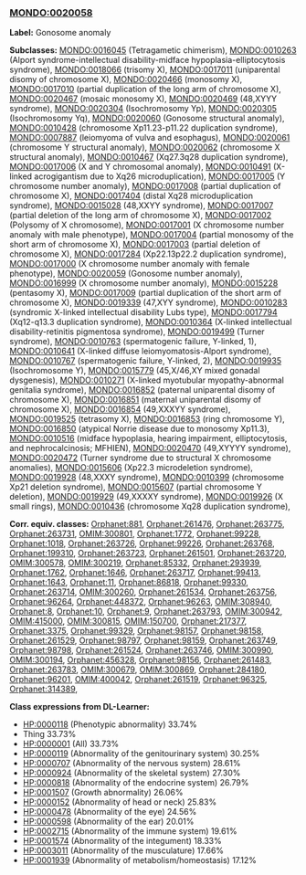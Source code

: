 
### [MONDO:0020058](http://purl.obolibrary.org/obo/MONDO_0020058)
**Label:** Gonosome anomaly

**Subclasses:** [MONDO:0016045](http://purl.obolibrary.org/obo/MONDO_0016045) (Tetragametic chimerism), [MONDO:0010263](http://purl.obolibrary.org/obo/MONDO_0010263) (Alport syndrome-intellectual disability-midface hypoplasia-elliptocytosis syndrome), [MONDO:0018066](http://purl.obolibrary.org/obo/MONDO_0018066) (trisomy X), [MONDO:0017011](http://purl.obolibrary.org/obo/MONDO_0017011) (uniparental disomy of chromosome X), [MONDO:0020466](http://purl.obolibrary.org/obo/MONDO_0020466) (monosomy X), [MONDO:0017010](http://purl.obolibrary.org/obo/MONDO_0017010) (partial duplication of the long arm of chromosome X), [MONDO:0020467](http://purl.obolibrary.org/obo/MONDO_0020467) (mosaic monosomy X), [MONDO:0020469](http://purl.obolibrary.org/obo/MONDO_0020469) (48,XYYY syndrome), [MONDO:0020304](http://purl.obolibrary.org/obo/MONDO_0020304) (Isochromosomy Yp), [MONDO:0020305](http://purl.obolibrary.org/obo/MONDO_0020305) (Isochromosomy Yq), [MONDO:0020060](http://purl.obolibrary.org/obo/MONDO_0020060) (Gonosome structural anomaly), [MONDO:0010428](http://purl.obolibrary.org/obo/MONDO_0010428) (chromosome Xp11.23-p11.22 duplication syndrome), [MONDO:0007887](http://purl.obolibrary.org/obo/MONDO_0007887) (leiomyoma of vulva and esophagus), [MONDO:0020061](http://purl.obolibrary.org/obo/MONDO_0020061) (chromosome Y structural anomaly), [MONDO:0020062](http://purl.obolibrary.org/obo/MONDO_0020062) (chromosome X structural anomaly), [MONDO:0010467](http://purl.obolibrary.org/obo/MONDO_0010467) (Xq27.3q28 duplication syndrome), [MONDO:0017006](http://purl.obolibrary.org/obo/MONDO_0017006) (X and Y chromosomal anomaly), [MONDO:0010491](http://purl.obolibrary.org/obo/MONDO_0010491) (X-linked acrogigantism due to Xq26 microduplication), [MONDO:0017005](http://purl.obolibrary.org/obo/MONDO_0017005) (Y chromosome number anomaly), [MONDO:0017008](http://purl.obolibrary.org/obo/MONDO_0017008) (partial duplication of chromosome X), [MONDO:0017404](http://purl.obolibrary.org/obo/MONDO_0017404) (distal Xq28 microduplication syndrome), [MONDO:0015028](http://purl.obolibrary.org/obo/MONDO_0015028) (48,XXYY syndrome), [MONDO:0017007](http://purl.obolibrary.org/obo/MONDO_0017007) (partial deletion of the long arm of chromosome X), [MONDO:0017002](http://purl.obolibrary.org/obo/MONDO_0017002) (Polysomy of X chromosome), [MONDO:0017001](http://purl.obolibrary.org/obo/MONDO_0017001) (X chromosome number anomaly with male phenotype), [MONDO:0017004](http://purl.obolibrary.org/obo/MONDO_0017004) (partial monosomy of the short arm of chromosome X), [MONDO:0017003](http://purl.obolibrary.org/obo/MONDO_0017003) (partial deletion of chromosome X), [MONDO:0017284](http://purl.obolibrary.org/obo/MONDO_0017284) (Xp22.13p22.2 duplication syndrome), [MONDO:0017000](http://purl.obolibrary.org/obo/MONDO_0017000) (X chromosome number anomaly with female phenotype), [MONDO:0020059](http://purl.obolibrary.org/obo/MONDO_0020059) (Gonosome number anomaly), [MONDO:0016999](http://purl.obolibrary.org/obo/MONDO_0016999) (X chromosome number anomaly), [MONDO:0015228](http://purl.obolibrary.org/obo/MONDO_0015228) (pentasomy X), [MONDO:0017009](http://purl.obolibrary.org/obo/MONDO_0017009) (partial duplication of the short arm of chromosome X), [MONDO:0019339](http://purl.obolibrary.org/obo/MONDO_0019339) (47,XYY syndrome), [MONDO:0010283](http://purl.obolibrary.org/obo/MONDO_0010283) (syndromic X-linked intellectual disability Lubs type), [MONDO:0017794](http://purl.obolibrary.org/obo/MONDO_0017794) (Xq12-q13.3 duplication syndrome), [MONDO:0010364](http://purl.obolibrary.org/obo/MONDO_0010364) (X-linked intellectual disability-retinitis pigmentosa syndrome), [MONDO:0019499](http://purl.obolibrary.org/obo/MONDO_0019499) (Turner syndrome), [MONDO:0010763](http://purl.obolibrary.org/obo/MONDO_0010763) (spermatogenic failure, Y-linked, 1), [MONDO:0010641](http://purl.obolibrary.org/obo/MONDO_0010641) (X-linked diffuse leiomyomatosis-Alport syndrome), [MONDO:0010767](http://purl.obolibrary.org/obo/MONDO_0010767) (spermatogenic failure, Y-linked, 2), [MONDO:0019935](http://purl.obolibrary.org/obo/MONDO_0019935) (Isochromosome Y), [MONDO:0015779](http://purl.obolibrary.org/obo/MONDO_0015779) (45,X/46,XY mixed gonadal dysgenesis), [MONDO:0010271](http://purl.obolibrary.org/obo/MONDO_0010271) (X-linked myotubular myopathy-abnormal genitalia syndrome), [MONDO:0016852](http://purl.obolibrary.org/obo/MONDO_0016852) (paternal uniparental disomy of chromosome X), [MONDO:0016851](http://purl.obolibrary.org/obo/MONDO_0016851) (maternal uniparental disomy of chromosome X), [MONDO:0016854](http://purl.obolibrary.org/obo/MONDO_0016854) (49,XXXYY syndrome), [MONDO:0019525](http://purl.obolibrary.org/obo/MONDO_0019525) (tetrasomy X), [MONDO:0016853](http://purl.obolibrary.org/obo/MONDO_0016853) (ring chromosome Y), [MONDO:0016850](http://purl.obolibrary.org/obo/MONDO_0016850) (atypical Norrie disease due to monosomy Xp11.3), [MONDO:0010516](http://purl.obolibrary.org/obo/MONDO_0010516) (midface hypoplasia, hearing impairment, elliptocytosis, and nephrocalcinosis; MFHIEN), [MONDO:0020470](http://purl.obolibrary.org/obo/MONDO_0020470) (49,XYYYY syndrome), [MONDO:0020472](http://purl.obolibrary.org/obo/MONDO_0020472) (Turner syndrome due to structural X chromosome anomalies), [MONDO:0015606](http://purl.obolibrary.org/obo/MONDO_0015606) (Xp22.3 microdeletion syndrome), [MONDO:0019928](http://purl.obolibrary.org/obo/MONDO_0019928) (48,XXXY syndrome), [MONDO:0010399](http://purl.obolibrary.org/obo/MONDO_0010399) (chromosome Xp21 deletion syndrome), [MONDO:0015607](http://purl.obolibrary.org/obo/MONDO_0015607) (partial chromosome Y deletion), [MONDO:0019929](http://purl.obolibrary.org/obo/MONDO_0019929) (49,XXXXY syndrome), [MONDO:0019926](http://purl.obolibrary.org/obo/MONDO_0019926) (X small rings), [MONDO:0010436](http://purl.obolibrary.org/obo/MONDO_0010436) (chromosome Xq28 duplication syndrome), 

**Corr. equiv. classes:** [Orphanet:881](http://www.orpha.net/ORDO/Orphanet_881), [Orphanet:261476](http://www.orpha.net/ORDO/Orphanet_261476), [Orphanet:263775](http://www.orpha.net/ORDO/Orphanet_263775), [Orphanet:263731](http://www.orpha.net/ORDO/Orphanet_263731), [OMIM:300801](http://purl.obolibrary.org/obo/OMIM_300801), [Orphanet:1772](http://www.orpha.net/ORDO/Orphanet_1772), [Orphanet:99228](http://www.orpha.net/ORDO/Orphanet_99228), [Orphanet:1018](http://www.orpha.net/ORDO/Orphanet_1018), [Orphanet:263726](http://www.orpha.net/ORDO/Orphanet_263726), [Orphanet:99226](http://www.orpha.net/ORDO/Orphanet_99226), [Orphanet:263768](http://www.orpha.net/ORDO/Orphanet_263768), [Orphanet:199310](http://www.orpha.net/ORDO/Orphanet_199310), [Orphanet:263723](http://www.orpha.net/ORDO/Orphanet_263723), [Orphanet:261501](http://www.orpha.net/ORDO/Orphanet_261501), [Orphanet:263720](http://www.orpha.net/ORDO/Orphanet_263720), [OMIM:300578](http://purl.obolibrary.org/obo/OMIM_300578), [OMIM:300219](http://purl.obolibrary.org/obo/OMIM_300219), [Orphanet:85332](http://www.orpha.net/ORDO/Orphanet_85332), [Orphanet:293939](http://www.orpha.net/ORDO/Orphanet_293939), [Orphanet:1762](http://www.orpha.net/ORDO/Orphanet_1762), [Orphanet:1646](http://www.orpha.net/ORDO/Orphanet_1646), [Orphanet:263717](http://www.orpha.net/ORDO/Orphanet_263717), [Orphanet:99413](http://www.orpha.net/ORDO/Orphanet_99413), [Orphanet:1643](http://www.orpha.net/ORDO/Orphanet_1643), [Orphanet:11](http://www.orpha.net/ORDO/Orphanet_11), [Orphanet:86818](http://www.orpha.net/ORDO/Orphanet_86818), [Orphanet:99330](http://www.orpha.net/ORDO/Orphanet_99330), [Orphanet:263714](http://www.orpha.net/ORDO/Orphanet_263714), [OMIM:300260](http://purl.obolibrary.org/obo/OMIM_300260), [Orphanet:261534](http://www.orpha.net/ORDO/Orphanet_261534), [Orphanet:263756](http://www.orpha.net/ORDO/Orphanet_263756), [Orphanet:96264](http://www.orpha.net/ORDO/Orphanet_96264), [Orphanet:448372](http://www.orpha.net/ORDO/Orphanet_448372), [Orphanet:96263](http://www.orpha.net/ORDO/Orphanet_96263), [OMIM:308940](http://purl.obolibrary.org/obo/OMIM_308940), [Orphanet:8](http://www.orpha.net/ORDO/Orphanet_8), [Orphanet:10](http://www.orpha.net/ORDO/Orphanet_10), [Orphanet:9](http://www.orpha.net/ORDO/Orphanet_9), [Orphanet:263793](http://www.orpha.net/ORDO/Orphanet_263793), [OMIM:300942](http://purl.obolibrary.org/obo/OMIM_300942), [OMIM:415000](http://purl.obolibrary.org/obo/OMIM_415000), [OMIM:300815](http://purl.obolibrary.org/obo/OMIM_300815), [OMIM:150700](http://purl.obolibrary.org/obo/OMIM_150700), [Orphanet:217377](http://www.orpha.net/ORDO/Orphanet_217377), [Orphanet:3375](http://www.orpha.net/ORDO/Orphanet_3375), [Orphanet:99329](http://www.orpha.net/ORDO/Orphanet_99329), [Orphanet:98157](http://www.orpha.net/ORDO/Orphanet_98157), [Orphanet:98158](http://www.orpha.net/ORDO/Orphanet_98158), [Orphanet:261529](http://www.orpha.net/ORDO/Orphanet_261529), [Orphanet:98797](http://www.orpha.net/ORDO/Orphanet_98797), [Orphanet:98159](http://www.orpha.net/ORDO/Orphanet_98159), [Orphanet:263749](http://www.orpha.net/ORDO/Orphanet_263749), [Orphanet:98798](http://www.orpha.net/ORDO/Orphanet_98798), [Orphanet:261524](http://www.orpha.net/ORDO/Orphanet_261524), [Orphanet:263746](http://www.orpha.net/ORDO/Orphanet_263746), [OMIM:300990](http://purl.obolibrary.org/obo/OMIM_300990), [OMIM:300194](http://purl.obolibrary.org/obo/OMIM_300194), [Orphanet:456328](http://www.orpha.net/ORDO/Orphanet_456328), [Orphanet:98156](http://www.orpha.net/ORDO/Orphanet_98156), [Orphanet:261483](http://www.orpha.net/ORDO/Orphanet_261483), [Orphanet:263783](http://www.orpha.net/ORDO/Orphanet_263783), [OMIM:300679](http://purl.obolibrary.org/obo/OMIM_300679), [OMIM:300869](http://purl.obolibrary.org/obo/OMIM_300869), [Orphanet:284180](http://www.orpha.net/ORDO/Orphanet_284180), [Orphanet:96201](http://www.orpha.net/ORDO/Orphanet_96201), [OMIM:400042](http://purl.obolibrary.org/obo/OMIM_400042), [Orphanet:261519](http://www.orpha.net/ORDO/Orphanet_261519), [Orphanet:96325](http://www.orpha.net/ORDO/Orphanet_96325), [Orphanet:314389](http://www.orpha.net/ORDO/Orphanet_314389), 

**Class expressions from DL-Learner:**

- [HP:0000118](http://purl.obolibrary.org/obo/HP_0000118) (Phenotypic abnormality) 33.74%
- Thing 33.73%
- [HP:0000001](http://purl.obolibrary.org/obo/HP_0000001) (All) 33.73%
- [HP:0000119](http://purl.obolibrary.org/obo/HP_0000119) (Abnormality of the genitourinary system) 30.25%
- [HP:0000707](http://purl.obolibrary.org/obo/HP_0000707) (Abnormality of the nervous system) 28.61%
- [HP:0000924](http://purl.obolibrary.org/obo/HP_0000924) (Abnormality of the skeletal system) 27.30%
- [HP:0000818](http://purl.obolibrary.org/obo/HP_0000818) (Abnormality of the endocrine system) 26.79%
- [HP:0001507](http://purl.obolibrary.org/obo/HP_0001507) (Growth abnormality) 26.06%
- [HP:0000152](http://purl.obolibrary.org/obo/HP_0000152) (Abnormality of head or neck) 25.83%
- [HP:0000478](http://purl.obolibrary.org/obo/HP_0000478) (Abnormality of the eye) 24.56%
- [HP:0000598](http://purl.obolibrary.org/obo/HP_0000598) (Abnormality of the ear) 20.01%
- [HP:0002715](http://purl.obolibrary.org/obo/HP_0002715) (Abnormality of the immune system) 19.61%
- [HP:0001574](http://purl.obolibrary.org/obo/HP_0001574) (Abnormality of the integument) 18.33%
- [HP:0003011](http://purl.obolibrary.org/obo/HP_0003011) (Abnormality of the musculature) 17.66%
- [HP:0001939](http://purl.obolibrary.org/obo/HP_0001939) (Abnormality of metabolism/homeostasis) 17.12%


